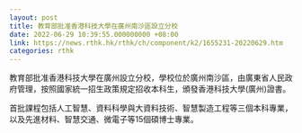 ```yaml
---
layout: post
title: 教育部批准香港科技大學在廣州南沙區設立分校
date: 2022-06-29 10:39:55.000000000 +08:00
link: https://news.rthk.hk/rthk/ch/component/k2/1655231-20220629.htm
categories: rthk
---
```


教育部批准香港科技大學在廣州設立分校，學校位於廣州南沙區，由廣東省人民政府管理，按照國家統一招生政策規定招收本科生，頒發香港科技大學(廣州)證書。

首批課程包括人工智慧、資料科學與大資料技術、智慧製造工程等三個本科專業，以及先進材料、智慧交通、微電子等15個碩博士專業。

